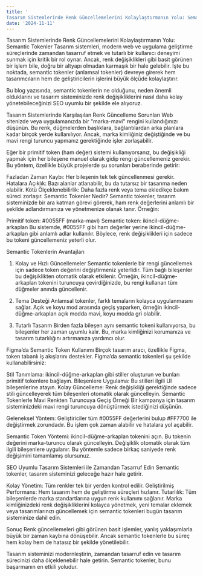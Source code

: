 ```yaml
---
title: '
Tasarım Sistemlerinde Renk Güncellemelerini Kolaylaştırmanın Yolu: Semantic Tokenler'
date: '2024-11-11'
---
```


Tasarım Sistemlerinde Renk Güncellemelerini Kolaylaştırmanın Yolu: Semantic Tokenler
Tasarım sistemleri, modern web ve uygulama geliştirme süreçlerinde zamandan tasarruf etmek ve tutarlı bir kullanıcı deneyimi sunmak için kritik bir rol oynar. Ancak, renk değişiklikleri gibi basit görünen bir işlem bile, doğru bir altyapı olmadan karmaşık bir hale gelebilir. İşte bu noktada, semantic tokenler (anlamsal tokenler) devreye girerek hem tasarımcıların hem de geliştiricilerin işlerini büyük ölçüde kolaylaştırır.

Bu blog yazısında, semantic tokenlerin ne olduğunu, neden önemli olduklarını ve tasarım sisteminizde renk değişikliklerini nasıl daha kolay yönetebileceğinizi SEO uyumlu bir şekilde ele alıyoruz.

Tasarım Sistemlerinde Karşılaşılan Renk Güncelleme Sorunları
Web sitenizde veya uygulamanızda bir "marka-mavi" rengini kullandığınızı düşünün. Bu renk, düğmelerden başlıklara, bağlantılardan arka planlara kadar birçok yerde kullanılıyor. Ancak, marka kimliğiniz değiştiğinde ve bu mavi rengi turuncu yapmanız gerektiğinde işler zorlaşabilir.

Eğer bir primitif token (ham değer) sistemi kullanıyorsanız, bu değişikliği yapmak için her bileşene manuel olarak gidip rengi güncellemeniz gerekir. Bu yöntem, özellikle büyük projelerde şu sorunları beraberinde getirir:

Fazladan Zaman Kaybı: Her bileşenin tek tek güncellenmesi gerekir.
Hatalara Açıklık: Bazı alanlar atlanabilir, bu da tutarsız bir tasarıma neden olabilir.
Kötü Ölçeklenebilirlik: Daha fazla renk veya tema ekledikçe bakım süreci zorlaşır.
Semantic Tokenler Nedir?
Semantic tokenler, tasarım sisteminizde bir ara katman görevi görerek, ham renk değerlerini anlamlı bir şekilde adlandırmanıza ve yönetmenize olanak tanır. Örneğin:

Primitif token: #0055FF (marka-mavi)
Semantic token: ikincil-düğme-arkaplan
Bu sistemde, #0055FF gibi ham değerler yerine ikincil-düğme-arkaplan gibi anlamlı adlar kullanılır. Böylece, renk değişiklikleri için sadece bu tokeni güncellemeniz yeterli olur.

Semantic Tokenlerin Avantajları
1. Kolay ve Hızlı Güncellemeler
Semantic tokenlerle bir rengi güncellemek için sadece token değerini değiştirmeniz yeterlidir. Tüm bağlı bileşenler bu değişiklikten otomatik olarak etkilenir. Örneğin, ikincil-düğme-arkaplan tokenini turuncuya çevirdiğinizde, bu rengi kullanan tüm düğmeler anında güncellenir.

2. Tema Desteği
Anlamsal tokenler, farklı temaların kolayca uygulanmasını sağlar. Açık ve koyu mod arasında geçiş yaparken, örneğin ikincil-düğme-arkaplan açık modda mavi, koyu modda gri olabilir.

3. Tutarlı Tasarım
Birden fazla bileşen aynı semantic tokeni kullanıyorsa, bu bileşenler her zaman uyumlu kalır. Bu, marka kimliğinizi korumanıza ve tasarım tutarlılığını artırmanıza yardımcı olur.

Figma’da Semantic Token Kullanımı
Birçok tasarım aracı, özellikle Figma, token tabanlı iş akışlarını destekler. Figma’da semantic tokenleri şu şekilde kullanabilirsiniz:

Stil Tanımlama: ikincil-düğme-arkaplan gibi stiller oluşturun ve bunları primitif tokenlere bağlayın.
Bileşenlere Uygulama: Bu stilleri ilgili UI bileşenlerine atayın.
Kolay Güncelleme: Renk değişikliği gerektiğinde sadece stili güncelleyerek tüm bileşenleri otomatik olarak güncelleyin.
Semantic Tokenlerle Mavi Renkten Turuncuya Geçiş Örneği
Bir kampanya için tasarım sisteminizdeki mavi rengi turuncuya dönüştürmek istediğinizi düşünün.

Geleneksel Yöntem:
Geliştiriciler tüm #0055FF değerlerini bulup #FF7700 ile değiştirmek zorundadır. Bu işlem çok zaman alabilir ve hatalara yol açabilir.

Semantic Token Yöntemi:
ikincil-düğme-arkaplan tokenini açın.
Bu tokenin değerini marka-turuncu olarak güncelleyin.
Değişiklik otomatik olarak tüm ilgili bileşenlere uygulanır.
Bu yöntemle sadece birkaç saniyede renk değişimini tamamlamış olursunuz.

SEO Uyumlu Tasarım Sistemleri ile Zamandan Tasarruf Edin
Semantic tokenler, tasarım sisteminizi geleceğe hazır hale getirir.

Kolay Yönetim: Tüm renkler tek bir yerden kontrol edilir.
Geliştirilmiş Performans: Hem tasarım hem de geliştirme süreçleri hızlanır.
Tutarlılık: Tüm bileşenlerde marka standartlarına uygun renk kullanımı sağlanır.
Marka kimliğinizdeki renk değişikliklerini kolayca yönetmek, yeni temalar eklemek veya tasarımlarınızı güncellemek için semantic tokenleri bugün tasarım sisteminize dahil edin.

Sonuç
Renk güncellemeleri gibi görünen basit işlemler, yanlış yaklaşımlarla büyük bir zaman kaybına dönüşebilir. Ancak semantic tokenlerle bu süreç hem kolay hem de hatasız bir şekilde yönetilebilir.

Tasarım sisteminizi modernleştirin, zamandan tasarruf edin ve tasarım sürecinizi daha ölçeklenebilir hale getirin. Semantic tokenler, bunu başarmanın en etkili yoludur.